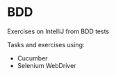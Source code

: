 # BDD
Exercises on IntelliJ from BDD tests

Tasks and exercises using:
- Cucumber
- Selenium WebDriver

